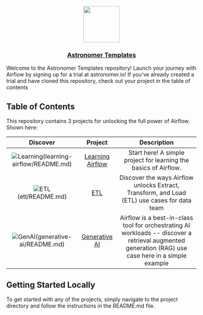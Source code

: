 <p align="center">
  <a href="https://astronomer.io">
    <img src="https://www.astronomer.io/monogram/astronomer-monogram-RGB-600px.png" height="96">
    <h3 align="center">Astronomer Templates</h3>
  </a>
</p>

Welcome to the Astronomer Templates repository! Launch your journey with Airflow by signing up for a trial at astronomer.io! If you've already created a trial and have cloned this repository, check out your project in the table of contents

## Table of Contents

This repository contains 3 projects for unlocking the full power of Airflow. Shown here:

Discover | Project |  Description
:-------------------------:|:-------------------------:|:-------------------------:
![Learning](https://github.com/astronomer/templates/assets/8996430/38d282d8-c342-48ca-a197-5f0702814ee1)(learning-airflow/README.md)| [Learning Airflow](learning-airflow/README.md) | Start here! A simple project for learning the basics of Airflow.
![ETL](https://github.com/astronomer/templates/assets/8996430/50716411-28cf-4d94-af69-fcc4021b3615)(etl/README.md) | [ETL](etl/README.md) | Discover the ways Airflow unlocks Extract, Transform, and Load (ETL) use cases for data team
![GenAI](https://github.com/astronomer/templates/assets/8996430/e9d00e87-c3e6-4e23-b08f-18dca84e71ad)(generative-ai/README.md) | [Generative AI](generative-ai/README.md) |  Airflow is a best-in-class tool for orchestrating AI workloads -- discover a retrieval augmented generation (RAG) use case here in a simple example

## Getting Started Locally

To get started with any of the projects, simply navigate to the project directory and follow the instructions in the README.md file.


